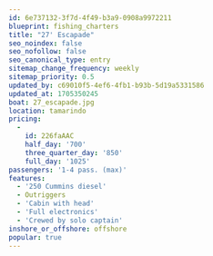 ```yaml
---
id: 6e737132-3f7d-4f49-b3a9-0908a9972211
blueprint: fishing_charters
title: "27' Escapade"
seo_noindex: false
seo_nofollow: false
seo_canonical_type: entry
sitemap_change_frequency: weekly
sitemap_priority: 0.5
updated_by: c69010f5-4ef6-4fb1-b93b-5d19a5331586
updated_at: 1705350245
boat: 27_escapade.jpg
location: tamarindo
pricing:
  -
    id: 226faAAC
    half_day: '700'
    three_quarter_day: '850'
    full_day: '1025'
passengers: '1-4 pass. (max)'
features:
  - '250 Cummins diesel'
  - Outriggers
  - 'Cabin with head'
  - 'Full electronics'
  - 'Crewed by solo captain'
inshore_or_offshore: offshore
popular: true
---
```

